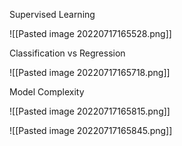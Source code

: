 Supervised Learning

![[Pasted image 20220717165528.png]]


Classification vs Regression

![[Pasted image 20220717165718.png]]

Model Complexity

![[Pasted image 20220717165815.png]]

![[Pasted image 20220717165845.png]]




